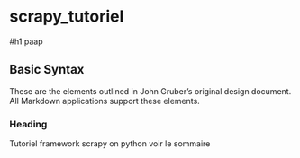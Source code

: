 # scrapy_tutoriel
#h1 paap
## Basic Syntax

These are the elements outlined in John Gruber’s original design document. All Markdown applications support these elements.

### Heading
Tutoriel  framework scrapy on python 
voir le sommaire
